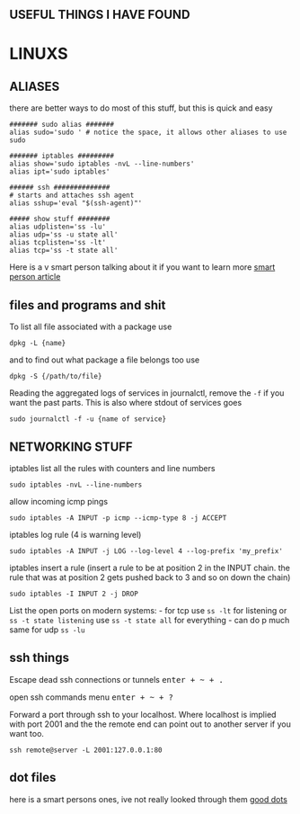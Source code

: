 ## USEFUL THINGS I HAVE FOUND


# LINUXS

## ALIASES

there are better ways to do most of this stuff, but this is quick and easy
```
####### sudo alias #######
alias sudo='sudo ' # notice the space, it allows other aliases to use sudo

####### iptables #########
alias show='sudo iptables -nvL --line-numbers'
alias ipt='sudo iptables'

###### ssh ##############
# starts and attaches ssh agent
alias sshup='eval "$(ssh-agent)"'

##### show stuff ########
alias udplisten='ss -lu'
alias udp='ss -u state all'
alias tcplisten='ss -lt'
alias tcp='ss -t state all'
```
Here is a v smart person talking about it if you want to learn more [smart person article](https://blog.sanctum.geek.nz/custom-commands/)


## files and programs and shit

To list all file associated with a package use 
```
dpkg -L {name}
```

and to find out what package a file belongs too use 
```
dpkg -S {/path/to/file}
```

Reading the aggregated logs of services in journalctl, remove the `-f` if you want the past parts.  This is also where stdout of services goes
```
sudo journalctl -f -u {name of service}
```

## NETWORKING STUFF

iptables list all the rules with counters and line numbers
```
sudo iptables -nvL --line-numbers
```

allow incoming icmp pings
```
sudo iptables -A INPUT -p icmp --icmp-type 8 -j ACCEPT
```

iptables log rule (4 is warning level)
```
sudo iptables -A INPUT -j LOG --log-level 4 --log-prefix 'my_prefix'
```

iptables insert a rule (insert a rule to be at position 2 in the INPUT chain.  the rule that was at position 2 gets pushed back to 3 and so on down the chain)
```
sudo iptables -I INPUT 2 -j DROP
```

List the open ports on modern systems:
    - for tcp use `ss -lt` for listening or `ss -t state listening`  use `ss -t state all` for everything
    - can do p much same for udp `ss -lu`

## ssh things
Escape dead ssh connections or tunnels 
<kbd>enter + ~ + .</kbd>


open ssh commands menu
<kbd>enter + ~ + ?</kbd>


Forward a port through ssh to your localhost. Where localhost is implied with port 2001 and the the remote end can point out to another server if you want too.
```
ssh remote@server -L 2001:127.0.0.1:80
```


## dot files
here is a smart persons ones, ive not really looked through them [good dots](https://sanctum.geek.nz/cgit/dotfiles.git/about/)
